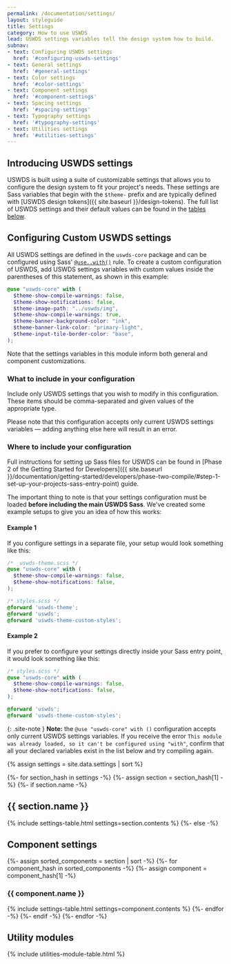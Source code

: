 ```yaml
---
permalink: /documentation/settings/
layout: styleguide
title: Settings
category: How to use USWDS
lead: USWDS settings variables tell the design system how to build.
subnav:
- text: Configuring USWDS settings
  href: '#configuring-uswds-settings'
- text: General settings
  href: '#general-settings'
- text: Color settings
  href: '#color-settings'
- text: Component settings
  href: '#component-settings'
- text: Spacing settings
  href: '#spacing-settings'
- text: Typography settings
  href: '#typography-settings'
- text: Utilities settings
  href: '#utilities-settings'
---
```


## Introducing USWDS settings
USWDS is built using a suite of customizable settings that allows you to configure the design system to fit your project's needs. These settings are Sass variables that begin with the `$theme-` prefix and are typically defined with [USWDS design tokens]({{ site.baseurl }}/design-tokens). The full list of USWDS settings and their default values can be found in the [tables below](#general-settings).

## Configuring Custom USWDS settings
All USWDS settings are defined in the `uswds-core` package and can be configured using Sass' [`@use..with()`](https://sass-lang.com/documentation/at-rules/use#configuration) rule. To create a custom configuration of USWDS, add USWDS settings variables with custom values inside the parentheses of this statement, as shown in this example:

```scss
@use "uswds-core" with (
  $theme-show-compile-warnings: false,
  $theme-show-notifications: false,
  $theme-image-path: "../uswds/img",
  $theme-show-compile-warnings: true,
  $theme-banner-background-color: "ink",
  $theme-banner-link-color: "primary-light",
  $theme-input-tile-border-color: "base",
);
```
Note that the settings variables in this module inform both general and component customizations.

### What to include in your configuration
Include only USWDS settings that you wish to modify in this configuration. These items should be comma-separated and given values of the appropriate type.

Please note that this configuration accepts only current USWDS settings variables &mdash; adding anything else here will result in an error.

### Where to include your configuration
Full instructions for setting up Sass files for USWDS can be found in [Phase 2 of the Getting Started for Developers]({{ site.baseurl }}/documentation/getting-started/developers/phase-two-compile/#step-1-set-up-your-projects-sass-entry-point) guide.

The important thing to note is that your settings configuration must be loaded **before including the main USWDS Sass**. We've created some example setups to give you an idea of how this works:

#### Example 1
If you configure settings in a separate file, your setup would look something like this:

```scss
/* _uswds-theme.scss */
@use "uswds-core" with (
  $theme-show-compile-warnings: false,
  $theme-show-notifications: false,
);
```

```scss
/* styles.scss */
@forward 'uswds-theme';
@forward 'uswds';
@forward 'uswds-theme-custom-styles';
```

#### Example 2

If you prefer to configure your settings directly inside your Sass entry point, it would look something like this:

```scss
/* styles.scss */
@use "uswds-core" with (
  $theme-show-compile-warnings: false,
  $theme-show-notifications: false,
);

@forward 'uswds';
@forward 'uswds-theme-custom-styles';
```

{: .site-note }
**Note:** the `@use "uswds-core" with ()` configuration accepts only current USWDS settings variables. If you receive the error `This module was already loaded, so it can't be configured using "with"`, confirm that all your declared variables exist in the list below and try compiling again.

{% assign settings = site.data.settings | sort %}

{%- for section_hash in settings -%}
  {%- assign section = section_hash[1] -%}
  {%- if section.name -%}
    <h2 id="{{ section.name | slugify }}">{{ section.name }}</h2>
    {% include settings-table.html
      settings=section.contents
    %}
  {%- else -%}
    <h2 id="component-settings">Component settings</h2>
    {%- assign sorted_components = section | sort -%}
    {%- for component_hash in sorted_components -%}
    {%- assign component = component_hash[1] -%}
      <h3 id="{{ component.name | slugify }}" class="border-bottom-2px padding-bottom-05 text-normal">{{ component.name }}</h3>
      {% include settings-table.html
        settings=component.contents
      %}
    {%- endfor -%}
  {%- endif -%}
{%- endfor -%}

<h2 id="utility-modules">Utility modules</h2>
{% include utilities-module-table.html %}
